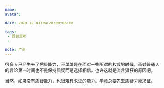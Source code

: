 ```yaml
---
name:
avatar:

date: 2020-12-01T04:28:00+08:00

tags:
 - 假装思考
 -

note: 广州
---
```

很多人已经失去了质疑能力，不单单是在面对一些所谓的权威的时候，面对普通人的言论第一时间也不是保持质疑而是选择相信。也许这就是流言猖狂的原因吧。

当然，如果没有质疑能力，也很难有求证的能力。毕竟总要先去质疑才能求证。